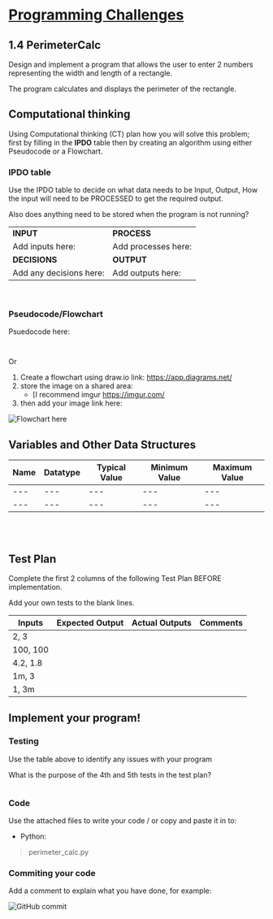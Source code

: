 # [Programming Challenges](../README.md)

## 1.4 PerimeterCalc

Design and implement a program that allows the user to enter 2 numbers representing the width and length of a rectangle.

The program calculates and displays the perimeter of the rectangle.

## Computational thinking

Using Computational thinking (CT) plan how you will solve this problem; first by filling in the **IPDO** table then by creating an algorithm using either Pseudocode or a Flowchart.

### IPDO table

Use the IPDO table to decide on what data needs to be Input, Output, How the input will need to be PROCESSED to get the required output.

Also does anything need to be stored when the program is not running?

| | |
| --- | --- |
| **INPUT** | **PROCESS** |
| Add inputs here: | Add processes here: |
| **DECISIONS** | **OUTPUT** |
| Add any decisions here: | Add outputs here: |

</br>

### Pseudocode/Flowchart

Psuedocode here:

```text


```

Or

1. Create a flowchart using draw.io link: <https://app.diagrams.net/>
2. store the image on a shared area:
   - [I recommend imgur <https://imgur.com/>
3. then add your image link here:

![Flowchart here](https://imgur.com/d6k15I4.png)

## Variables and Other Data Structures

| Name | Datatype | Typical Value | Minimum Value | Maximum Value |
| --- | --- | --- | --- | --- |
| --- | --- | --- | --- | --- |
| --- | --- | --- | --- | --- |

</br></br>

## Test Plan

Complete the first 2 columns of the following Test Plan BEFORE implementation.

Add your own tests to the blank lines.

| Inputs | Expected Output | Actual Outputs | Comments |
| --- | --- | --- | --- |
|2, 3|  |  |  |
|100, 100|  |  |  |
|4.2, 1.8|  |  |  |
|1m, 3|  |  |  |
|1, 3m|  |  |  |

## Implement your program!

### Testing
Use the table above to identify any issues with your program

What is the purpose of the 4th and 5th tests in the test plan?

```text
```

### Code

Use the attached files to write your code / or copy and paste it in to:

- Python:

> perimeter_calc.py

### Commiting your code

Add a comment to explain what you have done, for example:

![GitHub commit](https://imgur.com/ce3Aj7Z.png)

